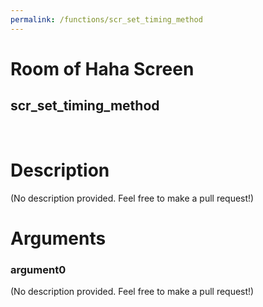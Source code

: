 ```yaml
---
permalink: /functions/scr_set_timing_method
---
```

# Room of Haha Screen  
## scr_set_timing_method  
&nbsp;  
# Description  
(No description provided. Feel free to make a pull request!) 
&nbsp;  
# Arguments
### argument0
(No description provided. Feel free to make a pull request!)
&nbsp;  


